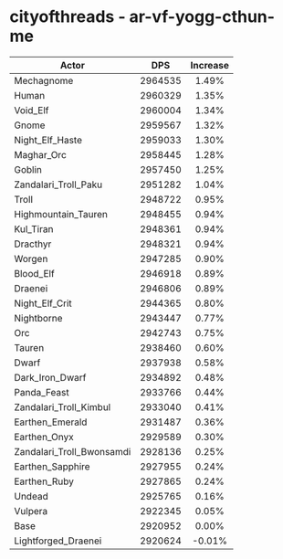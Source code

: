 # cityofthreads - ar-vf-yogg-cthun-me
| Actor | DPS | Increase |
|---|:---:|:---:|
|Mechagnome|2964535|1.49%|
|Human|2960329|1.35%|
|Void_Elf|2960004|1.34%|
|Gnome|2959567|1.32%|
|Night_Elf_Haste|2959033|1.30%|
|Maghar_Orc|2958445|1.28%|
|Goblin|2957450|1.25%|
|Zandalari_Troll_Paku|2951282|1.04%|
|Troll|2948722|0.95%|
|Highmountain_Tauren|2948455|0.94%|
|Kul_Tiran|2948361|0.94%|
|Dracthyr|2948321|0.94%|
|Worgen|2947285|0.90%|
|Blood_Elf|2946918|0.89%|
|Draenei|2946806|0.89%|
|Night_Elf_Crit|2944365|0.80%|
|Nightborne|2943447|0.77%|
|Orc|2942743|0.75%|
|Tauren|2938460|0.60%|
|Dwarf|2937938|0.58%|
|Dark_Iron_Dwarf|2934892|0.48%|
|Panda_Feast|2933766|0.44%|
|Zandalari_Troll_Kimbul|2933040|0.41%|
|Earthen_Emerald|2931487|0.36%|
|Earthen_Onyx|2929589|0.30%|
|Zandalari_Troll_Bwonsamdi|2928136|0.25%|
|Earthen_Sapphire|2927955|0.24%|
|Earthen_Ruby|2927865|0.24%|
|Undead|2925765|0.16%|
|Vulpera|2922345|0.05%|
|Base|2920952|0.00%|
|Lightforged_Draenei|2920624|-0.01%|
